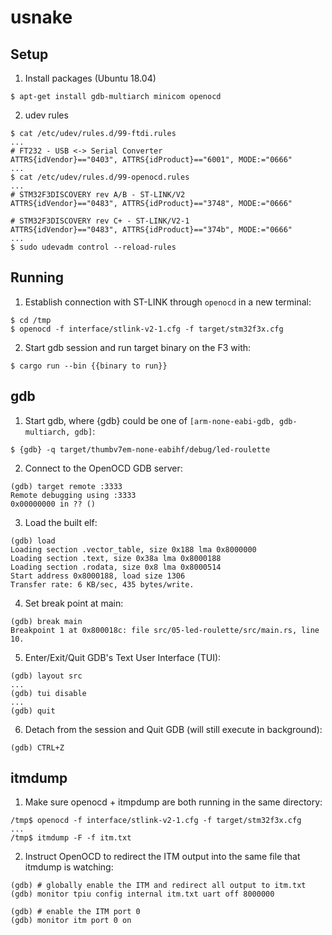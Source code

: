 # usnake

## Setup

1. Install packages (Ubuntu 18.04)
```
$ apt-get install gdb-multiarch minicom openocd
```

2. udev rules
```
$ cat /etc/udev/rules.d/99-ftdi.rules
...
# FT232 - USB <-> Serial Converter
ATTRS{idVendor}=="0403", ATTRS{idProduct}=="6001", MODE:="0666"
...
$ cat /etc/udev/rules.d/99-openocd.rules
...
# STM32F3DISCOVERY rev A/B - ST-LINK/V2
ATTRS{idVendor}=="0483", ATTRS{idProduct}=="3748", MODE:="0666"

# STM32F3DISCOVERY rev C+ - ST-LINK/V2-1
ATTRS{idVendor}=="0483", ATTRS{idProduct}=="374b", MODE:="0666"
...
$ sudo udevadm control --reload-rules
```

## Running

1. Establish connection with ST-LINK through `openocd` in a new terminal:
```
$ cd /tmp
$ openocd -f interface/stlink-v2-1.cfg -f target/stm32f3x.cfg
```

2. Start gdb session and run target binary on the F3 with:
```
$ cargo run --bin {{binary to run}}
```

## gdb

1. Start gdb, where {gdb} could be one of `[arm-none-eabi-gdb, gdb-multiarch, gdb]`:
```
$ {gdb} -q target/thumbv7em-none-eabihf/debug/led-roulette
```

2. Connect to the OpenOCD GDB server:
```
(gdb) target remote :3333
Remote debugging using :3333
0x00000000 in ?? ()
```

3. Load the built elf:
```
(gdb) load
Loading section .vector_table, size 0x188 lma 0x8000000
Loading section .text, size 0x38a lma 0x8000188
Loading section .rodata, size 0x8 lma 0x8000514
Start address 0x8000188, load size 1306
Transfer rate: 6 KB/sec, 435 bytes/write.
```

4. Set break point at main:
```
(gdb) break main
Breakpoint 1 at 0x800018c: file src/05-led-roulette/src/main.rs, line 10.
```

5. Enter/Exit/Quit GDB's Text User Interface (TUI):
```
(gdb) layout src
...
(gdb) tui disable
...
(gdb) quit
```

6. Detach from the session and Quit GDB (will still execute in background):
```
(gdb) CTRL+Z
```

## itmdump

1. Make sure openocd + itmpdump are both running in the same directory:
```
/tmp$ openocd -f interface/stlink-v2-1.cfg -f target/stm32f3x.cfg
...
/tmp$ itmdump -F -f itm.txt
```

2. Instruct OpenOCD to redirect the ITM output into the same file that itmdump is watching:
```
(gdb) # globally enable the ITM and redirect all output to itm.txt
(gdb) monitor tpiu config internal itm.txt uart off 8000000

(gdb) # enable the ITM port 0
(gdb) monitor itm port 0 on
```
